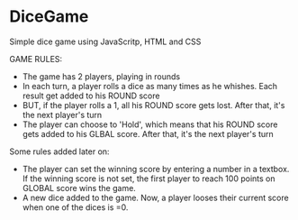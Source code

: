 # DiceGame
Simple dice game using JavaScritp, HTML and CSS

GAME RULES:

- The game has 2 players, playing in rounds
- In each turn, a player rolls a dice as many times as he whishes. Each result get added to his ROUND score
- BUT, if the player rolls a 1, all his ROUND score gets lost. After that, it's the next player's turn
- The player can choose to 'Hold', which means that his ROUND score gets added to his GLBAL score. After that, it's the next player's turn

Some rules added later on:
- The player can set the winning score by entering a number in a textbox. If the winning score is not set, the first player to reach 100 points on GLOBAL score wins the game.
- A new dice added to the game. Now, a player looses their current score when one of the dices is =0.
